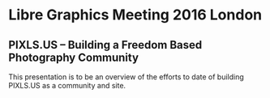 # Libre Graphics Meeting 2016 London

## PIXLS.US – Building a Freedom Based Photography Community

This presentation is to be an overview of the efforts to date of building PIXLS.US as a community and site.
